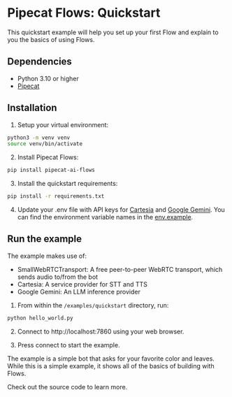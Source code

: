 # Pipecat Flows: Quickstart

This quickstart example will help you set up your first Flow and explain to you the basics of using Flows.

## Dependencies

- Python 3.10 or higher
- [Pipecat](https://github.com/pipecat-ai/pipecat?tab=readme-ov-file#-getting-started)

## Installation

1. Setup your virtual environment:

```bash
python3 -m venv venv
source venv/bin/activate
```

2. Install Pipecat Flows:

```bash
pip install pipecat-ai-flows
```

3. Install the quickstart requirements:

```bash
pip install -r requirements.txt
```

4. Update your .env file with API keys for [Cartesia](https://play.cartesia.ai/sign-up) and [Google Gemini](https://ai.google.dev/). You can find the environment variable names in the [env.example](https://github.com/pipecat-ai/pipecat-flows/blob/main/env.example).

## Run the example

The example makes use of:

- SmallWebRTCTransport: A free peer-to-peer WebRTC transport, which sends audio to/from the bot
- Cartesia: A service provider for STT and TTS
- Google Gemini: An LLM inference provider

1. From within the `/examples/quickstart` directory, run:

```bash
python hello_world.py
```

2. Connect to http://localhost:7860 using your web browser.

3. Press connect to start the example.

The example is a simple bot that asks for your favorite color and leaves. While this is a simple example, it shows all of the basics of building with Flows.

Check out the source code to learn more.
